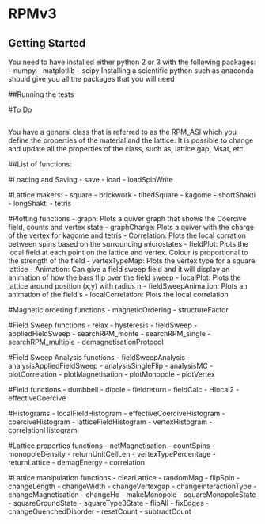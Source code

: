 # RPMv3

## Getting Started
You need to have installed either python 2 or 3 with the following packages:
	- numpy
	- matplotlib
	- scipy
Installing a scientific python such as anaconda should give you all the packages that 
you will need


##Running the tests

#To Do
```

```
You have a general class that is referred to as the RPM_ASI which you define the properties
of the material and the lattice. It is possible to change and update all the properties 
of the class, such as, lattice gap, Msat, etc.




##List of functions:

#Loading and Saving
	- save
	- load
	- loadSpinWrite

#Lattice makers:
	- square
	- brickwork
	- tiltedSquare
	- kagome
	- shortShakti
	- longShakti
	- tetris

#Plotting functions
    - graph: Plots a quiver graph that shows the Coercive field, counts and vertex state
    - graphCharge: Plots a quiver with the charge of the vertex for kagome and tetris
    - Correlation: Plots the local corration between spins based on the surrounding microstates
    - fieldPlot: Plots the local field at each point on the lattice and vertex. Colour is 
                proportional to the strength of the field
    - vertexTypeMap: Plots the vertex type for a square lattice
    - Animation: Can give a field sweep field and it will display an animation of 
                how the bars flip over the field sweep
    - localPlot: Plots the lattice around position (x,y) with radius n
    - fieldSweepAnimation: Plots an animation of the field s
    - localCorrelation: Plots the local correlation

#Magnetic ordering functions
	- magneticOrdering
	- structureFactor

#Field Sweep functions
	- relax
	- hysteresis
	- fieldSweep
	- appliedFieldSweep
	- searchRPM_monte
	- searchRPM_single
	- searchRPM_multiple
	- demagnetisationProtocol

#Field Sweep Analysis functions
	- fieldSweepAnalysis
	- analysisAppliedFieldSweep
	- analysisSingleFlip
	- analysisMC
	- plotCorrelation
	- plotMagnetisation
	- plotMonopole
	- plotVertex

#Field functions
	- dumbbell
	- dipole
	- fieldreturn
	- fieldCalc
	- Hlocal2
	- effectiveCoercive

#Histograms
	- localFieldHistogram
	- effectiveCoerciveHistogram
	- coerciveHistogram
	- latticeFieldHistogram
	- vertexHistogram
	- correlationHistogram

#Lattice properties functions
	- netMagnetisation
	- countSpins
	- monopoleDensity
	- returnUnitCellLen
	- vertexTypePercentage
	- returnLattice
	- demagEnergy
	- correlation

#Lattice manipulation functions
	- clearLattice
	- randomMag
	- flipSpin
	- changeLength
	- changeWidth
	- changeVertexgap
	- changeinteractionType
	- changeMagnetisation
	- changeHc
	- makeMonopole
	- squareMonopoleState
	- squareGroundState
	- squareType3State
	- flipAll
	- fixEdges
	- changeQuenchedDisorder
	- resetCount
	- subtractCount